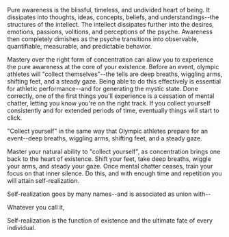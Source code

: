 Pure awareness is the blissful, timeless, and undivided heart of being. It dissipates into thoughts, ideas, concepts, beliefs, and understandings--the structures of the intellect. The intellect dissipates further into the desires, emotions, passions, volitions, and perceptions of the psyche. Awareness then completely dimishes as the psyche transitions into observable, quantifiable, measurable, and predictable behavior.

Mastery over the right form of concentration can allow you to experience the pure awareness at the core of your existence. Before an event, olympic athletes will "collect themselves"--the tells are deep breaths, wiggling arms, shifting feet, and a steady gaze. Being able to do this effectively is essential for athletic performance--and for generating the mystic state. Done correctly, one of the first things you'll experience is a cessation of mental chatter, letting you know you're on the right track. If you collect yourself consistently and for extended periods of time, eventually things will start to click.


"Collect yourself" in the same way that Olympic athletes prepare for an event--deep breaths, wiggling arms, shifting feet, and a steady gaze.


Master your natural ability to "collect yourself", as concentration brings one back to the heart of existence. Shift your feet, take deep breaths, wiggle your arms, and steady your gaze. Once mental chatter ceases, train your focus on that inner silence. Do this, and with enough time and repetition you will attain self-realization.

Self-realization goes by many names--and is associated as union with--

Whatever you call it,


Self-realization is the function of existence and the ultimate fate of every individual.
